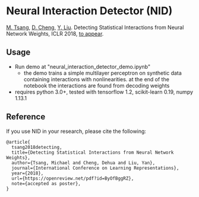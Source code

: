 # Neural Interaction Detector (NID)
[M. Tsang](http://www-scf.usc.edu/~tsangm/), [D. Cheng](http://www-scf.usc.edu/~dehuache/), [Y. Liu](http://www-bcf.usc.edu/~liu32/). Detecting Statistical Interactions from Neural Network Weights, ICLR 2018,
 [to appear](https://openreview.net/pdf?id=ByOfBggRZ).


## Usage


- Run demo at "neural\_interaction\_detector\_demo.ipynb"
	* the demo trains a simple multilayer perceptron on synthetic data containing interactions with nonlinearities. at the end of the notebook the interactions are found from decoding weights 
- requires python 3.0+, tested with tensorflow 1.2, scikit-learn 0.19, numpy 1.13.1


## Reference
If you use NID in your research, please cite the following:

```
@article{
  tsang2018detecting,
  title={Detecting Statistical Interactions from Neural Network Weights},
  author={Tsang, Michael and Cheng, Dehua and Liu, Yan},
  journal={International Conference on Learning Representations},
  year={2018},
  url={https://openreview.net/pdf?id=ByOfBggRZ},
  note={accepted as poster},
}
```

